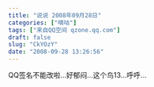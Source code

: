 ```yaml
---
title: "说说 2008年09月28日"
categories: ["嘀咕"]
tags: ["来自QQ空间 qzone.qq.com"]
draft: false
slug: "CkYOzY"
date: "2008-09-28 13:26:56"
---
```


QQ签名不能改啦...好郁闷...这个鸟13...呼呼...
